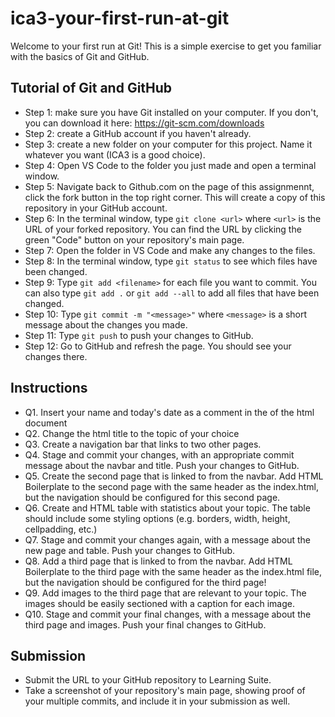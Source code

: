 # ica3-your-first-run-at-git

Welcome to your first run at Git! This is a simple exercise to get you familiar with the basics of Git and GitHub.

## Tutorial of Git and GitHub
- Step 1: make sure you have Git installed on your computer. If you don't, you can download it here: https://git-scm.com/downloads
- Step 2: create a GitHub account if you haven't already.
- Step 3: create a new folder on your computer for this project. Name it whatever you want (ICA3 is a good choice).
- Step 4: Open VS Code to the folder you just made and open a terminal window.
- Step 5: Navigate back to Github.com on the page of this assignmennt, click the fork button in the top right corner. This will create a copy of this repository in your GitHub account.
- Step 6: In the terminal window, type `git clone <url>` where `<url>` is the URL of your forked repository. You can find the URL by clicking the green "Code" button on your repository's main page.
- Step 7: Open the folder in VS Code and make any changes to the files.
- Step 8: In the terminal window, type `git status` to see which files have been changed.
- Step 9: Type `git add <filename>` for each file you want to commit. You can also type `git add .` or `git add --all` to add all files that have been changed.
- Step 10: Type `git commit -m "<message>"` where `<message>` is a short message about the changes you made.
- Step 11: Type `git push` to push your changes to GitHub.
- Step 12: Go to GitHub and refresh the page. You should see your changes there.

## Instructions
- Q1. Insert your name and today's date as a comment in the <head> of the html document
- Q2. Change the html title to the topic of your choice
- Q3. Create a navigation bar that links to two other pages.
- Q4. Stage and commit your changes, with an appropriate commit message about the navbar and title. Push your changes to GitHub.
- Q5. Create the second page that is linked to from the navbar. Add HTML Boilerplate to the second page with the same header as the index.html, but the navigation should be configured for this second page.
- Q6. Create and HTML table with statistics about your topic. The table should include some styling options (e.g. borders, width, height, cellpadding, etc.)
- Q7. Stage and commit your changes again, with a message about the new page and table. Push your changes to GitHub.
- Q8. Add a third page that is linked to from the navbar. Add HTML Boilerplate to the third page with the same header as the index.html file, but the navigation should be configured for the third page!
- Q9. Add images to the third page that are relevant to your topic. The images should be easily sectioned with a caption for each image. 
- Q10. Stage and commit your final changes, with a message about the third page and images. Push your final changes to GitHub.

## Submission
- Submit the URL to your GitHub repository to Learning Suite.
- Take a screenshot of your repository's main page, showing proof of your multiple commits, and include it in your submission as well.